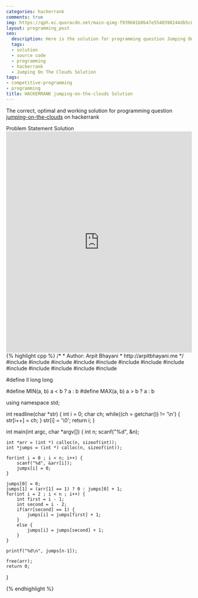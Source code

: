 ```yaml
---
categories: hackerrank
comments: true
img: https://qph.ec.quoracdn.net/main-qimg-f939681b0b47e5540398244db5c8966f?convert_to_webp=true
layout: programming_post
seo:
  description: Here is the solution for programming question Jumping On The Clouds on hackerrank
  tags:
  - solution
  - source code
  - programming
  - hackerrank
  - Jumping On The Clouds Solution
tags:
- competitive-programming
- programming
title: HACKERRANK jumping-on-the-clouds Solution
---
```

The correct, optimal and working solution for programming question [jumping-on-the-clouds](https://www.hackerrank.com/challenges/jumping-on-the-clouds) on hackerrank

<div class="ui secondary pointing large menu">
  <a class="grey item" data-tab="problem-statement">
    Problem Statement
  </a>
  <a class="active item grey" data-tab="solution">
    Solution
  </a>
</div>
<div class="ui bottom attached tab" data-tab="problem-statement">
    <iframe src="https://www.hackerrank.com/challenges/jumping-on-the-clouds" width="100%" height="600px" style="overflow: scroll; border: none;"></iframe>
</div>
<div class="ui bottom attached active tab" data-tab="solution">
{% highlight cpp %}
/*
 *  Author: Arpit Bhayani
 *  http://arpitbhayani.me
 */
#include <cmath>
#include <cstdio>
#include <cstdlib>
#include <climits>
#include <deque>
#include <iostream>
#include <list>
#include <limits>
#include <map>
#include <queue>
#include <set>
#include <stack>
#include <vector>

#define ll long long

#define MIN(a, b) a < b ? a : b
#define MAX(a, b) a > b ? a : b

using namespace std;

int readline(char *str) {
    int i = 0;
    char ch;
    while((ch = getchar()) != '\n') {
        str[i++] = ch;
    }
    str[i] = '\0';
    return i;
}

int main(int argc, char *argv[]) {
    int n;
    scanf("%d", &n);

    int *arr = (int *) calloc(n, sizeof(int));
    int *jumps = (int *) calloc(n, sizeof(int));

    for(int i = 0 ; i < n; i++) {
        scanf("%d", &arr[i]);
        jumps[i] = 0;
    }

    jumps[0] = 0;
    jumps[1] = (arr[1] == 1) ? 0 : jumps[0] + 1;
    for(int i = 2 ; i < n ; i++) {
        int first = i - 1;
        int second = i - 2;
        if(arr[second] == 1) {
            jumps[i] = jumps[first] + 1;
        }
        else {
            jumps[i] = jumps[second] + 1;
        }
    }

    printf("%d\n", jumps[n-1]);

    free(arr);
    return 0;
}

{% endhighlight %}
</div>
